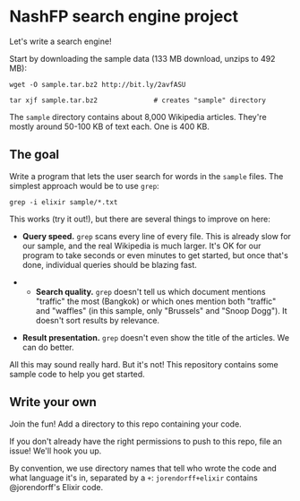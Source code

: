 # NashFP search engine project

Let's write a search engine!

Start by downloading the sample data (133 MB download, unzips to 492 MB):

    wget -O sample.tar.bz2 http://bit.ly/2avfASU

    tar xjf sample.tar.bz2              # creates "sample" directory

The `sample` directory contains about 8,000 Wikipedia articles.
They're mostly around 50-100 KB of text each. One is 400 KB.


## The goal

Write a program that lets the user search for words in the `sample` files.
The simplest approach would be to use `grep`:

    grep -i elixir sample/*.txt

This works (try it out!), but there are several things to improve on here:

*   **Query speed.** `grep` scans every line of every file. This is already
    slow for our sample, and the real Wikipedia is much larger.
    It's OK for our program to take seconds or even minutes to get
    started, but once that's done, individual queries should be blazing fast.

* - **Search quality.** `grep` doesn't tell us which document mentions
    "traffic" the most (Bangkok) or which ones mention both "traffic"
    and "waffles" (in this sample, only "Brussels" and "Snoop Dogg").
    It doesn't sort results by relevance.

*   **Result presentation.** `grep` doesn't even show the title of the
    articles. We can do better.

All this may sound really hard. But it's not! This repository contains some
sample code to help you get started.


## Write your own

Join the fun! Add a directory to this repo containing your code.

If you don't already have the right permissions to push to this repo,
file an issue! We'll hook you up.

By convention, we use directory names that tell who wrote the code
and what language it's in, separated by a `+`: `jorendorff+elixir`
contains @jorendorff's Elixir code.
